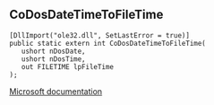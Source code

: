 ## CoDosDateTimeToFileTime

```
[DllImport("ole32.dll", SetLastError = true)]
public static extern int CoDosDateTimeToFileTime(
   ushort nDosDate,
   ushort nDosTime,
   out FILETIME lpFileTime
);
```

[Microsoft documentation](https://docs.microsoft.com/en-us/windows/win32/api/combaseapi/nf-combaseapi-codosdatetimetofiletime)
